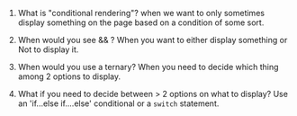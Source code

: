 1. What is "conditional rendering"?
when we want to only sometimes display something on the page based on a condition of some sort.

1. When would you see && ?
When you want to either display something or Not to display it. 

2. When would you use a ternary?
When you need to decide which thing among 2 options to display.

3. What if you need to decide between > 2 options on what to display?
Use an 'if...else if....else' conditional or a `switch` statement.